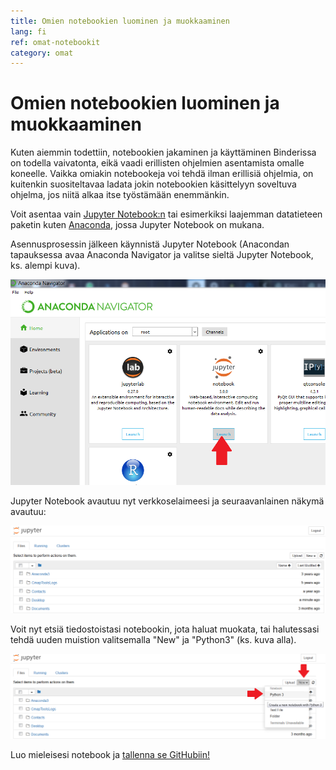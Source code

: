 ```yaml
---
title: Omien notebookien luominen ja muokkaaminen
lang: fi
ref: omat-notebookit
category: omat
---
```


# Omien notebookien luominen ja muokkaaminen

Kuten aiemmin todettiin, notebookien jakaminen ja käyttäminen Binderissa on todella vaivatonta, eikä vaadi erillisten ohjelmien asentamista omalle koneelle. Vaikka omiakin notebookeja voi tehdä ilman erillisiä ohjelmia, on kuitenkin suositeltavaa ladata jokin notebookien käsittelyyn soveltuva ohjelma, jos niitä alkaa itse työstämään enemmänkin. 

Voit asentaa vain [Jupyter Notebook:n](https://jupyter.org/) tai esimerkiksi laajemman datatieteen paketin kuten [Anaconda](https://www.anaconda.com/products/individual), jossa Jupyter Notebook on mukana.

Asennusprosessin jälkeen käynnistä Jupyter Notebook (Anacondan tapauksessa avaa Anaconda Navigator ja valitse sieltä Jupyter Notebook, ks. alempi kuva).

![ana](/assets/img/ana.png)

Jupyter Notebook avautuu nyt verkkoselaimeesi ja seuraavanlainen näkymä avautuu:

![tree](/assets/img/tree.png)

Voit nyt etsiä tiedostoistasi notebookin, jota haluat muokata, tai halutessasi tehdä uuden muistion valitsemalla "New" ja "Python3" (ks. kuva alla).

![new](/assets/img/tree2.png)

Luo mieleisesi notebook ja [tallenna se GitHubiin!](/fi/omat-materiaalit/github.html)

